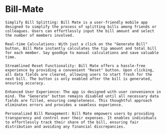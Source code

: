 # Bill-Mate
    Simplify Bill Splitting: Bill Mate is a user-friendly mobile app designed to simplify the process of splitting bills among friends or colleagues. Users can effortlessly input the bill amount and select the number of members involved.

    Real-time Calculations: With just a click on the "Generate Bill" button, Bill Mate instantly calculates the tip amount and total bill for each member. Say goodbye to manual calculations and save valuable time.

    Streamlined Reset Functionality: Bill Mate offers a hassle-free experience by providing a convenient "Reset" button. Upon clicking, all data fields are cleared, allowing users to start fresh for the next bill. The button is only enabled after the bill is generated, ensuring accuracy.

    Enhanced User Experience: The app is designed with user convenience in mind. The "Generate" button remains disabled until all necessary data fields are filled, ensuring completeness. This thoughtful approach eliminates errors and provides a seamless experience.

    Personalized Bill Management: Bill Mate empowers users by providing transparency and control over their expenses. It enables individuals to effortlessly track their share of the bill, ensuring fair distribution and avoiding any financial discrepancies.
